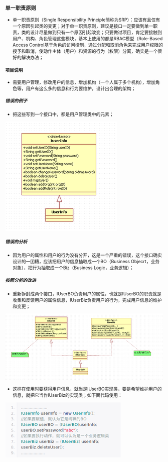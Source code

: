 ### 单一职责原则
+ 单一职责原则（Single Responsibility Principle简称为SRP）：应该有且仅有一个原因引起类的变更；对于单一职责原则，建议是接口一定要做到单一职责，类的设计尽量做到只有一个原因引起改变；只要做过项目，肯定要接触到用户、机构、角色管理这些模块，基本上使用的都是RBAC模型（Role-Based Access Control基于角色的访问控制，通过分配和取消角色来完成用户权限的授予和取消，使动作主体（用户）和资源的行为（权限）分离，确实是一个很好的解决办法；
#### 项目说明
+ 需要用户管理，修改用户的信息，增加机构（一个人属于多个机构），增加角色等，用户有这么多的信息和行为要维护，设计出合理的架构；
##### 错误的例子
+ 把这些写到一个接口中，都是用户管理类中的元素；

![image](https://github.com/ningbaoqi/DesignModeAndFramework/blob/master/gif/pic-1.jpg)

##### 错误的分析
+ 因为用户的属性和用户的行为没有分开，这是一个严重的错误，这个接口确实设计的一团糟，应该把用户的信息抽取成一个BO（Business Objecrt，业务对象），把行为抽取成一个Biz（Business Logic，业务逻辑）；
##### 按照分析的改进
+ 重新拆封成两个接口，IUserBO负责用户的属性，也就是IUserBO的职责就是收集和反馈用户的属性信息，IUserBiz负责用户的行为，完成用户信息的维护和变更；

![image](https://github.com/ningbaoqi/DesignModeAndFramework/blob/master/gif/pic-2.jpg)

+ 这样在使用时要获得用户信息，就当是IUserBO实现类，要是希望维护用户的信息，就把它当作IUserBiz的实现类；如下面代码使用：

![image](https://github.com/ningbaoqi/DesignModeAndFramework/blob/master/gif/pic-3.jpg)
